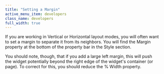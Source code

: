 ```yaml
---
title: "Setting a Margin"
active_menu_item: developers
class_name: developers
full_width: true
---
```



If you are working in Vertical or Horizontal layout modes, you will often want to set a margin to separate it from its neighbors. You will find the Margin property at the bottom of the property bar in the Style section.

You should note, though, that if you add a large left margin, this will push the widget potentially beyond the right edge of the widget's container (or page). To correct for this, you should reduce the % Width property.

